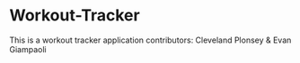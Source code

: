# Workout-Tracker
This is a workout tracker application
contributors: Cleveland Plonsey & Evan Giampaoli
